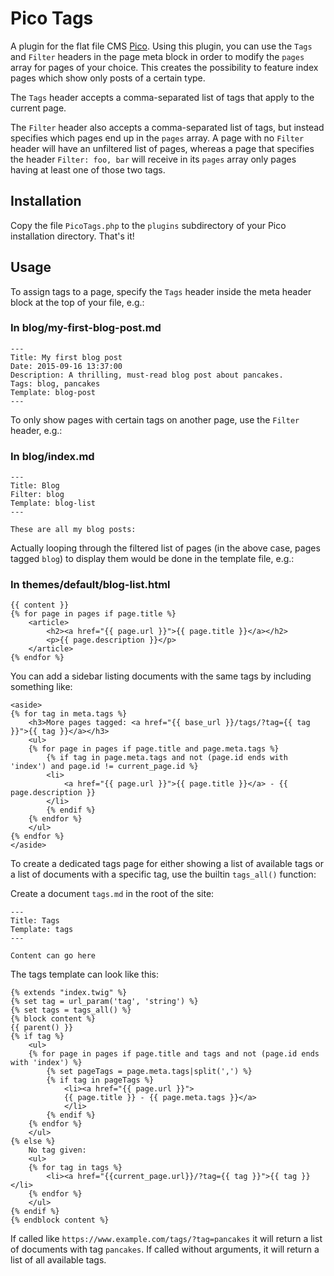 # Pico Tags

A plugin for the flat file CMS [Pico](https://github.com/picocms/Pico). Using this plugin, you can use the `Tags` and
`Filter` headers in the page meta block in order to modify the `pages` array for pages of your choice. This creates the
possibility to feature index pages which show only posts of a certain type.

The `Tags` header accepts a comma-separated list of tags that apply to the current page.

The `Filter` header also accepts a comma-separated list of tags, but instead specifies which pages end up in the `pages`
array. A page with no `Filter` header will have an unfiltered list of pages, whereas a page that specifies the header
`Filter: foo, bar` will receive in its `pages` array only pages having at least one of those two tags.

## Installation

Copy the file `PicoTags.php` to the `plugins` subdirectory of your Pico installation directory. That's it!

## Usage

To assign tags to a page, specify the `Tags` header inside the meta header block at the top of your file, e.g.:

### In blog/my-first-blog-post.md
```
---
Title: My first blog post
Date: 2015-09-16 13:37:00
Description: A thrilling, must-read blog post about pancakes.
Tags: blog, pancakes
Template: blog-post
---
```

To only show pages with certain tags on another page, use the `Filter` header, e.g.:

### In blog/index.md
```
---
Title: Blog
Filter: blog
Template: blog-list
---

These are all my blog posts:
```

Actually looping through the filtered list of pages (in the above case, pages tagged `blog`) to display them would be
done in the template file, e.g.:

### In themes/default/blog-list.html
```twig
{{ content }}
{% for page in pages if page.title %}
    <article>
        <h2><a href="{{ page.url }}">{{ page.title }}</a></h2>
        <p>{{ page.description }}</p>
    </article>
{% endfor %}
```

You can add a sidebar listing documents with the same tags by including something like:

```twig
<aside> 
{% for tag in meta.tags %}
    <h3>More pages tagged: <a href="{{ base_url }}/tags/?tag={{ tag }}">{{ tag }}</a></h3>
    <ul>
    {% for page in pages if page.title and page.meta.tags %}
        {% if tag in page.meta.tags and not (page.id ends with 'index') and page.id != current_page.id %}
        <li>
            <a href="{{ page.url }}">{{ page.title }}</a> - {{ page.description }}
        </li>
        {% endif %}
    {% endfor %}
    </ul>
{% endfor %}
</aside> 
```

To create a dedicated tags page for either showing a list of available tags or a list of
documents with a specific tag, use the builtin `tags_all()` function:

Create a document `tags.md` in the root of the site:

```
---
Title: Tags
Template: tags
---

Content can go here

```

The tags template can look like this:

```twig
{% extends "index.twig" %}
{% set tag = url_param('tag', 'string') %}
{% set tags = tags_all() %}
{% block content %}
{{ parent() }}
{% if tag %}
    <ul>
    {% for page in pages if page.title and tags and not (page.id ends with 'index') %}
        {% set pageTags = page.meta.tags|split(',') %}
        {% if tag in pageTags %}
            <li><a href="{{ page.url }}">
            {{ page.title }} - {{ page.meta.tags }}</a>
            </li>
        {% endif %}
    {% endfor %}
    </ul>
{% else %}
    No tag given:
    <ul>
    {% for tag in tags %}
        <li><a href="{{current_page.url}}/?tag={{ tag }}">{{ tag }}</li>
    {% endfor %}
    </ul>
{% endif %}
{% endblock content %}
```

If called like `https://www.example.com/tags/?tag=pancakes` it will return a list of documents
with tag `pancakes`. If called without arguments, it will return a list of all available tags.

